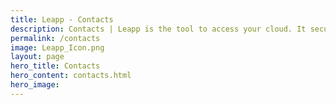 ```yaml
---
title: Leapp - Contacts
description: Contacts | Leapp is the tool to access your cloud. It securely stores your access information and generates temporary credential sets to access AWS and Azure Cloud environments. It manage AWS Single Sign-On and access to EC2 instances through SSM 
permalink: /contacts
image: Leapp_Icon.png
layout: page
hero_title: Contacts
hero_content: contacts.html
hero_image: 
---
```


